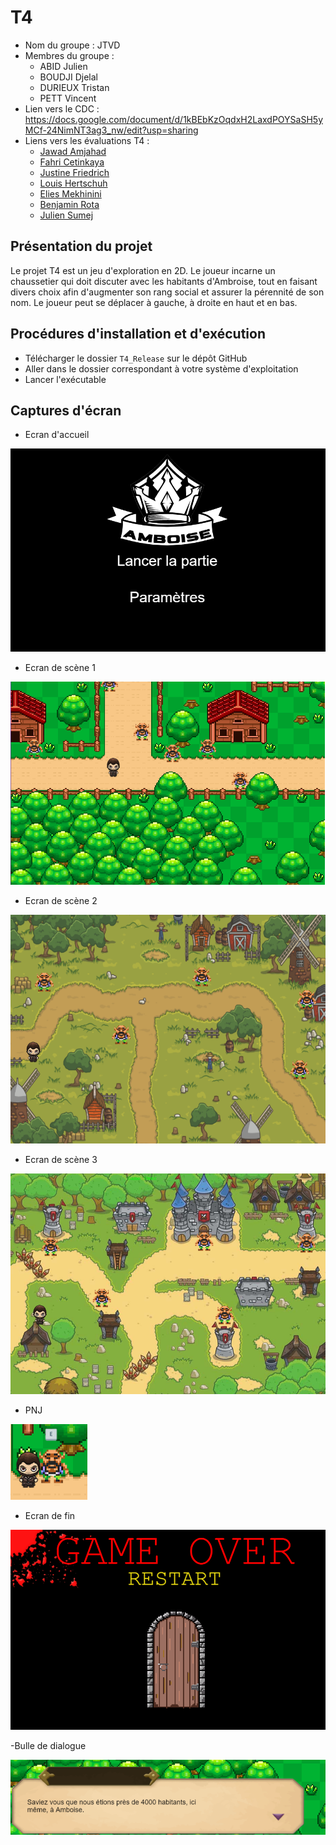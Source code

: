 # T4

- Nom du groupe : JTVD
- Membres du groupe : 
  - ABID Julien
  - BOUDJI Djelal
  - DURIEUX Tristan
  - PETT Vincent
- Lien vers le CDC : https://docs.google.com/document/d/1kBEbKzOqdxH2LaxdPOYSaSH5yMCf-24NimNT3ag3_nw/edit?usp=sharing
- Liens vers les évaluations T4 :
  - [Jawad Amjahad](Evaluation-T4-Jawad_Amjahad.md)
  - [Fahri Cetinkaya](Evaluation-T4-Fahri_Cetinkaya.md)
  - [Justine Friedrich](Evaluation-T4-Justine_Friedrich.md)
  - [Louis Hertschuh](Evaluation-T4-Louis_Hertschuh.md)
  - [Elies Mekhinini](Evaluation-T4-Elies_Mekhinini.md)
  - [Benjamin Rota](Evaluation-T4-Benjamin_Rota.md)
  - [Julien Sumej](Evaluation-T4-Julien_Sumej.md)

## Présentation du projet

Le projet T4 est un jeu d'exploration en 2D. Le joueur incarne un chaussetier qui doit discuter avec les habitants d'Ambroise, tout en faisant divers choix afin d'augmenter son rang social et assurer la pérennité de son nom. Le joueur peut se déplacer à gauche, à droite en haut et en bas.

## Procédures d'installation et d'exécution

- Télécharger le dossier `T4_Release` sur le dépôt GitHub
- Aller dans le dossier correspondant à votre système d'exploitation
- Lancer l'exécutable

## Captures d'écran

- Ecran d'accueil

![Ecran d'accueil](img/title_screen.png)

- Ecran de scène 1

![Ecran de scène 1](img/scene_1.png)

- Ecran de scène 2

![Ecran de scène 2](img/scene2.png)

- Ecran de scène 3

![Ecran de scène 3](img/scene_3.png)

- PNJ

![PNJ](img/pnj.png)

- Ecran de fin

![Ecran de fin](img/game_over.png)

-Bulle de dialogue

![Bulle de dialogue](img/dialog.png)
